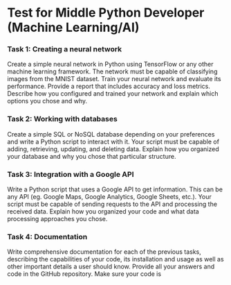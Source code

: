 # Test for Middle Python Developer (Machine Learning/AI) 

### Task 1: Creating a neural network 
Create a simple neural network in Python using TensorFlow or any other machine learning framework. The network must be capable of classifying images from the MNIST dataset. 
Train your neural network and evaluate its performance. Provide a report that includes accuracy and loss metrics. 
Describe how you configured and trained your network and explain which options you chose and why. 

### Task 2: Working with databases 
Create a simple SQL or NoSQL database depending on your preferences and write a Python script to interact with it. 
Your script must be capable of adding, retrieving, updating, and deleting data. Explain how you organized your database and why you chose that particular structure. 

### Task 3: Integration with a Google API 
Write a Python script that uses a Google API to get information. This can be any API (eg. Google Maps, Google Analytics, Google Sheets, etc.). 
Your script must be capable of sending requests to the API and processing the received data. 
Explain how you organized your code and what data processing approaches you chose. 

### Task 4: Documentation 
Write comprehensive documentation for each of the previous tasks, describing the capabilities of your code, its installation and usage as well as other important details a user should know. 
Provide all your answers and code in the GitHub repository. Make sure your code is 

